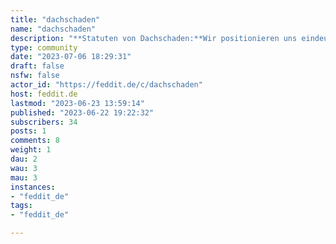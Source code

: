 ```yaml
---
title: "dachschaden" 
name: "dachschaden"
description: "**Statuten von Dachschaden:**Wir positionieren uns eindeutig gegen Antisemitismus, Klassismus, Rassismus, Sexismus und Transfeindlichkeit.Wir sind klar antifaschistisch, emanzipatorisch, stehen für sexuelle und geschlechtliche Vielfalt (LGBTQIA+, hier ist kein Platz für homo-, trans*-, bi-, a-, enby-, ...-misia) und moderieren dementsprechend.Antiintellektualismus, Verschwörungsideologien, Fake News, Falschbehauptungen und Geschichtsrevisionismus wird hier keine Plattform geboten. Ja, dazu zählt auch Relativierung."
type: community
date: "2023-07-06 18:29:31"
draft: false
nsfw: false
actor_id: "https://feddit.de/c/dachschaden"
host: feddit.de
lastmod: "2023-06-23 13:59:14"
published: "2023-06-22 19:22:32"
subscribers: 34
posts: 1
comments: 8
weight: 1
dau: 2
wau: 3
mau: 3
instances:
- "feddit_de"
tags: 
- "feddit_de"

---
```

